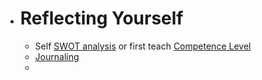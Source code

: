 - # Reflecting Yourself
    - Self [SWOT analysis]() or first teach [Competence Level]()
    - [Journaling]()
    - 
